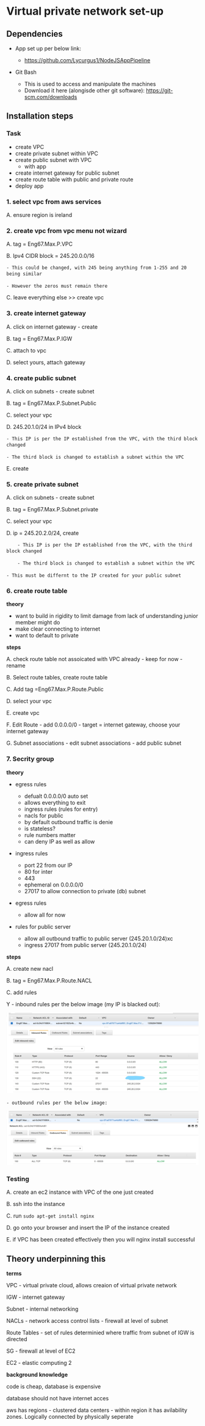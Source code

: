 # Virtual private network set-up

## Dependencies
- App set up per below link:
	- https://github.com/Lycurgus1/NodeJSAppPipeline

- Git Bash
	- This is used to access and manipulate the machines
	- Download it here (alongisde other git software): https://git-scm.com/downloads

## Installation steps
### Task
- create VPC
- create private subnet within VPC
- create public subnet with VPC
	- with app
- create internet gateway for public subnet
- create route table with public and private route
- deploy app

### 1. select vpc from aws services

A. ensure region is ireland

### 2. create vpc from vpc menu not wizard

A. tag = Eng67.Max.P.VPC

B. Ipv4 CIDR block = 245.20.0.0/16

	- This could be changed, with 245 being anything from 1-255 and 20 being similar

	- However the zeros must remain there

C. leave everything else >> create vpc

### 3. create internet gateway

A. click on internet gateway - create

B. tag = Eng67.Max.P.IGW

C. attach to vpc

D. select yours, attach gateway

### 4. create public subnet

A. click on subnets - create subnet

B. tag = Eng67.Max.P.Subnet.Public

C. select your vpc

D. 245.20.1.0/24 in IPv4 block

	- This IP is per the IP established from the VPC, with the third block changed

	- The third block is changed to establish a subnet within the VPC

E. create

### 5. create private subnet

A. click on subnets - create subnet

B. tag = Eng67.Max.P.Subnet.private

C. select your vpc

D. ip = 245.20.2.0/24, create

        - This IP is per the IP established from the VPC, with the third block changed

        - The third block is changed to establish a subnet within the VPC

	- This must be differnt to the IP created for your public subnet

### 6. create route table

**theory**
- want to build in rigidity to limit damage from lack of understanding junior member might do
- make clear connecting to internet
- want to default to private

**steps**

A. check route table not assoicated with VPC already
	- keep for now
	- rename
	
B. Select route tables, create route table

C. Add tag =Eng67.Max.P.Route.Public

D. select your vpc

E. create vpc

F. Edit Route - add 0.0.0.0/0
	- target = internet gateway, choose your internet gateway
	
G. Subnet associations
	- edit subnet associations
	- add public subnet

### 7. Secrity group

**theory**

- egress rules
	- defualt 0.0.0.0/0 auto set
	- allows everything to exit
	- ingress rules (rules for entry)
	- nacls for public
	- by default outbound traffic is denie	
	- is stateless?
	- rule numbers matter
	- can deny IP as well as allow
	
- ingress rules 
	- port 22 from our IP
	- 80 for inter
	- 443
	- ephemeral on 0.0.0.0/0
	- 27017 to allow connection to private (db) subnet
	
- egress rules
	- allow all for now
	
- rules for public server
	- allow all outbound traffic to public server (245.20.1.0/24)xc
	- ingress 27017 from public server (245.20.1.0/24)
	
**steps**

A. create new nacl

B. tag = Eng67.Max.P.Route.NACL

C. add rules

Y	- inbound rules per the below image (my IP is blacked out):

![rules_inbound_NACL](images/rules_inbound_NACL.jpg)
	
	- outbound rules per the below image:
	
![rules_outbound_nacl](images/rules_outbound_nacl.PNG)

### Testing

A. create an ec2 instance with VPC of the one just created

B. ssh into the instance

C. run ```sudo apt-get install nginx```

D. go onto your browser and insert the IP of the instance created

E. if VPC has been created effectively then you will nginx install successful

## Theory underpinning this

**terms**

VPC - virtual private cloud, allows creaion of virtual private network

IGW - internet gateway

Subnet - internal networking 

NACLs - network access control lists - firewall at level of subnet

Route Tables - set of rules determinied where traffic from subnet of IGW is directed

SG - firewall at level of EC2

EC2 - elastic computing 2

**background knowledge**

code is cheap, database is expensive

database should not have internet acces

aws has regions - clustered data centers
	- within region it has avilability zones. Logically connected by physically seperate





